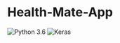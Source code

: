 # Health-Mate-App
![Python 3.6](https://img.shields.io/badge/Python-3.6-brightgreen.svg) ![Keras](https://img.shields.io/badge/Library-Keras-red.svg) 
